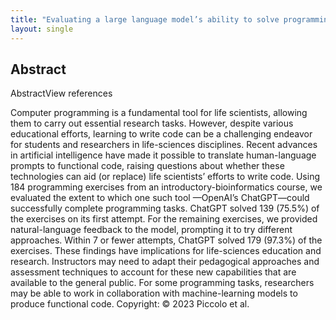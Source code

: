```yaml
---
title: "Evaluating a large language model’s ability to solve programming exercises from an introductory bioinformatics course"
layout: single
---
```


## Abstract
AbstractView references

Computer programming is a fundamental tool for life scientists, allowing them to carry out essential research tasks. However, despite various educational efforts, learning to write code can be a challenging endeavor for students and researchers in life-sciences disciplines. Recent advances in artificial intelligence have made it possible to translate human-language prompts to functional code, raising questions about whether these technologies can aid (or replace) life scientists’ efforts to write code. Using 184 programming exercises from an introductory-bioinformatics course, we evaluated the extent to which one such tool —OpenAI’s ChatGPT—could successfully complete programming tasks. ChatGPT solved 139 (75.5%) of the exercises on its first attempt. For the remaining exercises, we provided natural-language feedback to the model, prompting it to try different approaches. Within 7 or fewer attempts, ChatGPT solved 179 (97.3%) of the exercises. These findings have implications for life-sciences education and research. Instructors may need to adapt their pedagogical approaches and assessment techniques to account for these new capabilities that are available to the general public. For some programming tasks, researchers may be able to work in collaboration with machine-learning models to produce functional code. Copyright: © 2023 Piccolo et al.
